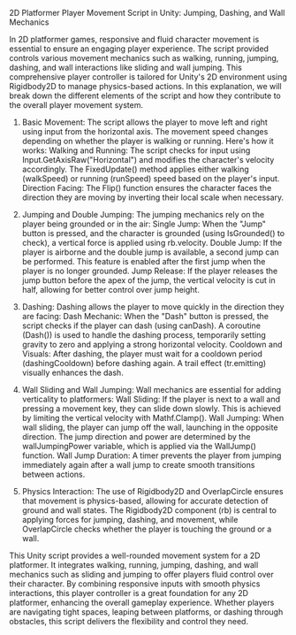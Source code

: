 2D Platformer Player Movement Script in Unity: Jumping, Dashing, and Wall Mechanics

In 2D platformer games, responsive and fluid character movement is essential to ensure an engaging player experience. The script provided controls various movement mechanics such as walking, running, jumping, dashing, and wall interactions like sliding and wall jumping. This comprehensive player controller is tailored for Unity's 2D environment using Rigidbody2D to manage physics-based actions. In this explanation, we will break down the different elements of the script and how they contribute to the overall player movement system.

1. Basic Movement:
The script allows the player to move left and right using input from the horizontal axis. The movement speed changes depending on whether the player is walking or running. Here's how it works:
Walking and Running: The script checks for input using Input.GetAxisRaw("Horizontal") and modifies the character's velocity accordingly. The FixedUpdate() method applies either walking (walkSpeed) or running (runSpeed) speed based on the player's input.
Direction Facing: The Flip() function ensures the character faces the direction they are moving by inverting their local scale when necessary.

2. Jumping and Double Jumping:
The jumping mechanics rely on the player being grounded or in the air:
Single Jump: When the "Jump" button is pressed, and the character is grounded (using IsGrounded() to check), a vertical force is applied using rb.velocity.
Double Jump: If the player is airborne and the double jump is available, a second jump can be performed. This feature is enabled after the first jump when the player is no longer grounded.
Jump Release: If the player releases the jump button before the apex of the jump, the vertical velocity is cut in half, allowing for better control over jump height.

3. Dashing:
Dashing allows the player to move quickly in the direction they are facing:
Dash Mechanic: When the "Dash" button is pressed, the script checks if the player can dash (using canDash). A coroutine (Dash()) is used to handle the dashing process, temporarily setting gravity to zero and applying a strong horizontal velocity.
Cooldown and Visuals: After dashing, the player must wait for a cooldown period (dashingCooldown) before dashing again. A trail effect (tr.emitting) visually enhances the dash.

4. Wall Sliding and Wall Jumping:
Wall mechanics are essential for adding verticality to platformers:
Wall Sliding: If the player is next to a wall and pressing a movement key, they can slide down slowly. This is achieved by limiting the vertical velocity with Mathf.Clamp().
Wall Jumping: When wall sliding, the player can jump off the wall, launching in the opposite direction. The jump direction and power are determined by the wallJumpingPower variable, which is applied via the WallJump() function.
Wall Jump Duration: A timer prevents the player from jumping immediately again after a wall jump to create smooth transitions between actions.

5. Physics Interaction:
The use of Rigidbody2D and OverlapCircle ensures that movement is physics-based, allowing for accurate detection of ground and wall states. The Rigidbody2D component (rb) is central to applying forces for jumping, dashing, and movement, while OverlapCircle checks whether the player is touching the ground or a wall.

This Unity script provides a well-rounded movement system for a 2D platformer. It integrates walking, running, jumping, dashing, and wall mechanics such as sliding and jumping to offer players fluid control over their character. By combining responsive inputs with smooth physics interactions, this player controller is a great foundation for any 2D platformer, enhancing the overall gameplay experience. Whether players are navigating tight spaces, leaping between platforms, or dashing through obstacles, this script delivers the flexibility and control they need.
